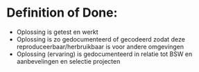 # Definition of Done:
- Oplossing is getest en werkt
- Oplossing is zo gedocumenteerd of gecodeerd zodat deze reproduceerbaar/herbruikbaar is voor andere omgevingen
- Oplossing (ervaring) is gedocumenteerd in relatie tot BSW en aanbevelingen en selectie projecten
